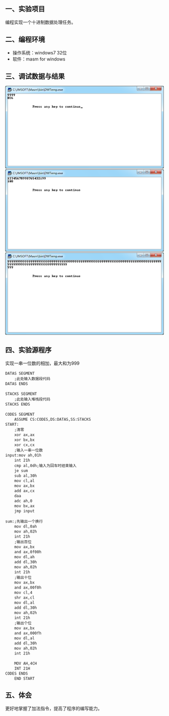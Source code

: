 ## 一、实验项目 
编程实现一个十进制数据处理任务。  

## 二、编程环境 
* 操作系统：windows7 32位
* 软件：masm for windows

## 三、调试数据与结果  
![photo1](ex5_1.png)
![photo2](ex5_2.png)
![photo3](ex5_3.png)

## 四、实验源程序  
实现一串一位数的相加，最大和为999
```
DATAS SEGMENT
    ;此处输入数据段代码
DATAS ENDS

STACKS SEGMENT
    ;此处输入堆栈段代码
STACKS ENDS

CODES SEGMENT
    ASSUME CS:CODES,DS:DATAS,SS:STACKS
START:
    ;清零
    xor ax,ax
    xor bx,bx
    xor cx,cx
    ;输入一串一位数
input:mov ah,01h
    int 21h
    cmp al,0dh;输入为回车时结束输入
    je sum
    sub al,30h
    mov cl,al
    mov ax,bx
    add ax,cx
    daa
    adc ah,0
    mov bx,ax
    jmp input
    
sum:;先输出一个换行
    mov dl,0ah
    mov ah,02h
    int 21h
    ;输出百位
    mov ax,bx
    and ax,0f00h
    mov dl,ah
    add dl,30h
    mov ah,02h
    int 21h
    ;输出十位
    mov ax,bx
    and ax,00f0h
    mov cl,4
    shr ax,cl
    mov dl,al
    add dl,30h
    mov ah,02h
    int 21h
    ;输出个位
    mov ax,bx
    and ax,000fh
    mov dl,al
    add dl,30h
    mov ah,02h
    int 21h

    MOV AH,4CH
    INT 21H
CODES ENDS
    END START
```

## 五、体会
更好地掌握了加法指令，提高了程序的编写能力。